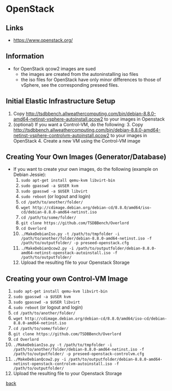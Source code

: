 # OpenStack

## Links
* https://www.openstack.org/

## Information
* for OpenStack qcow2 images are sued
    * the images are created from the autoninstalling iso files 
    * the iso files for OpenStack have only minor differences to those of vSphere, see the corresponding preseed files.
    
## Initial Elastic Infrastructure Setup
1. Copy http://tsdbbench.allweathercomputing.com/bin/debian-8.8.0-amd64-netinst-vsphere-autoinstall.qcow2 to your images in Openstack
2. (optional) If you want a Control-VM, do the following:
    3. Copy http://tsdbbench.allweathercomputing.com/bin/debian-8.8.0-amd64-netinst-vsphere-controlvm-autoinstall.qcow2 to your images in OpenStack
    4. Create a new VM using the Control-VM image

## Creating Your Own Images (Generator/Database)
* If you want to create your own images, do the following (example on Debian Jessie):
    1. `sudo apt-get install qemu-kvm libvirt-bin`
    2. `sudo gpasswd -a $USER kvm`
    3. `sudo gpasswd -a $USER libvirt`
    4. `sudo reboot` (or logout and login)
    5. `cd /path/to/another/folder/`
    6. `wget http://cdimage.debian.org/debian-cd/8.8.0/amd64/iso-cd/debian-8.8.0-amd64-netinst.iso`
    7. `cd /path/to/some/folder/`
    8. `git clone https://github.com/TSDBBench/Overlord`
    9. `cd Overlord`
    10. `./MakeDebianIso.py -t /path/to/tmpfolder -i /path/to/another/folder/debian-8.8.0-amd64-netinst.iso -f /path/to/outputfolder/ -p preseed-openstack.cfg`
    11. `./MakeDebianQcow2.py -i /path/to/outputfolder/debian-8.8.0-amd64-netinst-openstack-autoinstall.iso -f /path/to/outputfolder/`
    12. Upload the resulting file to your Openstack Storage

## Creating your own Control-VM Image
1. `sudo apt-get install qemu-kvm libvirt-bin`
2. `sudo gpasswd -a $USER kvm`
3. `sudo gpasswd -a $USER libvirt`
4. `sudo reboot` (or logout and login)
5. `cd /path/to/another/folder/`
6. `wget http://cdimage.debian.org/debian-cd/8.8.0/amd64/iso-cd/debian-8.8.0-amd64-netinst.iso`
7. `cd /path/to/some/folder/`
8. `git clone https://github.com/TSDBBench/Overlord`
9. `cd Overlord`
10. `./MakeDebianIso.py -t /path/to/tmpfolder -i /path/to/another/folder/debian-8.8.0-amd64-netinst.iso -f /path/to/outputfolder/ -p preseed-openstack-controlvm.cfg`
11. `./MakeDebianQcow2.py -i /path/to/outputfolder/debian-8.8.0-amd64-netinst-openstack-controlvm-autoinstall.iso -f /path/to/outputfolder/`
12. Upload the resulting file to your Openstack Storage

[back](../../)
